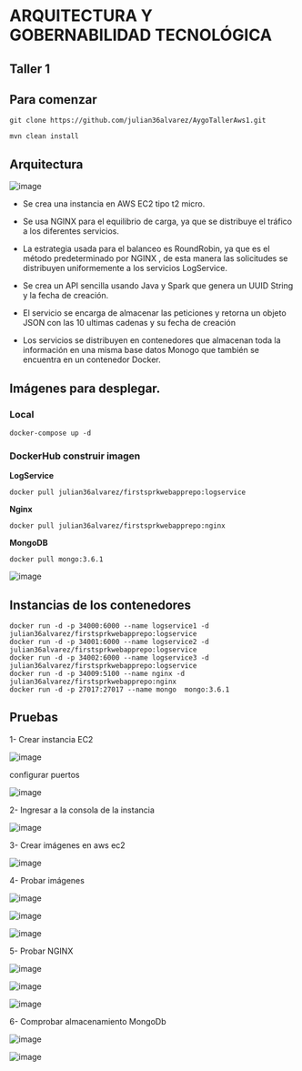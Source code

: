 # ARQUITECTURA Y GOBERNABILIDAD TECNOLÓGICA

## Taller 1

## Para comenzar
    
    git clone https://github.com/julian36alvarez/AygoTallerAws1.git
    
    mvn clean install
    
## Arquitectura

![image](https://user-images.githubusercontent.com/31891276/196974905-d1b3815c-9189-4ec3-b4fc-c6a6b5f84ba8.png)


+ Se crea una instancia en AWS EC2 tipo t2 micro. 

+ Se usa NGINX para el equilibrio de carga, ya que se distribuye el tráfico a los diferentes servicios. 

+ La estrategia usada para el balanceo es RoundRobin, ya que es el método predeterminado por NGINX , de esta manera las solicitudes se distribuyen uniformemente a los servicios LogService. 

+ Se crea un API sencilla usando Java y Spark que genera un UUID String y la fecha de creación. 

+ El servicio se encarga de almacenar las peticiones y retorna un objeto JSON con las 10 ultimas cadenas y su fecha de creación 

+ Los servicios se distribuyen en contenedores que almacenan toda la información en una misma base datos Monogo que también se encuentra en un contenedor Docker. 


##  Imágenes para desplegar.
### Local
    docker-compose up -d
    
### DockerHub construir imagen
  
  **LogService**
  
    docker pull julian36alvarez/firstsprkwebapprepo:logservice
  
  **Nginx**
  
    docker pull julian36alvarez/firstsprkwebapprepo:nginx
    
  **MongoDB**
  
    docker pull mongo:3.6.1
  
   ![image](https://user-images.githubusercontent.com/31891276/196970005-e362724f-badd-4701-811d-82854f3f3264.png)
   
   
##  Instancias de los contenedores

    docker run -d -p 34000:6000 --name logservice1 -d julian36alvarez/firstsprkwebapprepo:logservice
    docker run -d -p 34001:6000 --name logservice2 -d julian36alvarez/firstsprkwebapprepo:logservice
    docker run -d -p 34002:6000 --name logservice3 -d julian36alvarez/firstsprkwebapprepo:logservice
    docker run -d -p 34009:5100 --name nginx -d julian36alvarez/firstsprkwebapprepo:nginx
    docker run -d -p 27017:27017 --name mongo  mongo:3.6.1 


## Pruebas
 
 1- Crear instancia EC2 
 
 ![image](https://user-images.githubusercontent.com/31891276/196959987-6c01d608-6d8d-4d03-b747-2cd880602d32.png)

 configurar puertos
 
 ![image](https://user-images.githubusercontent.com/31891276/196962021-496ce547-730c-4e66-9302-3b466a6c59c7.png)


 2- Ingresar a la consola de la instancia


   ![image](https://user-images.githubusercontent.com/31891276/196960137-f0bb5ea3-a78a-4384-94d4-d956c6d0e77a.png)
    
 3- Crear imágenes en aws ec2    

   ![image](https://user-images.githubusercontent.com/31891276/196963413-4bda1ebb-11ad-4989-a992-29d139d4bbc0.png)

    
 4- Probar imágenes 
 
 
 ![image](https://user-images.githubusercontent.com/31891276/196960499-9334f6d8-6aa5-407c-99ac-141646475d0d.png)
 
 ![image](https://user-images.githubusercontent.com/31891276/196960564-c929f89e-e6c8-4425-8e23-0b282907a3a1.png)
 
 ![image](https://user-images.githubusercontent.com/31891276/196960625-2ca76b17-f486-486d-9bad-b3f7dfa89cee.png)

 5- Probar NGINX 
 
 ![image](https://user-images.githubusercontent.com/31891276/196960802-e37ac820-ad31-475e-9364-5b44944adf5a.png)
 
 ![image](https://user-images.githubusercontent.com/31891276/196960852-4f510f86-003f-4c8c-9e7b-86f64291367c.png)
 
 ![image](https://user-images.githubusercontent.com/31891276/196960899-572f276d-d697-4d1b-a8ec-b3f3794822d2.png)
 
 6- Comprobar almacenamiento MongoDb 
 
 ![image](https://user-images.githubusercontent.com/31891276/196961039-cff89a40-f0fc-4760-9885-4644c28232fb.png)
 
 ![image](https://user-images.githubusercontent.com/31891276/196961126-ef55bd2b-fe9c-4f4b-aaa5-f335c7fd995c.png)







